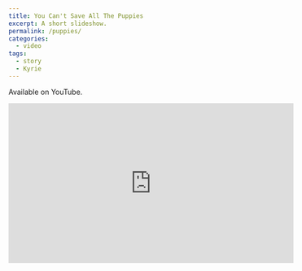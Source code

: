 ```yaml
---
title: You Can't Save All The Puppies
excerpt: A short slideshow.
permalink: /puppies/
categories:
  - video
tags:
  - story
  - Kyrie
---
```


Available on YouTube.
<iframe width="560" height="315" src="https://www.youtube.com/embed/AQMLW8WH7Ag?si=a7gMBslnbciQAhLP" title="YouTube video player" frameborder="0" allow="accelerometer; autoplay; clipboard-write; encrypted-media; gyroscope; picture-in-picture; web-share" referrerpolicy="strict-origin-when-cross-origin" allowfullscreen></iframe>